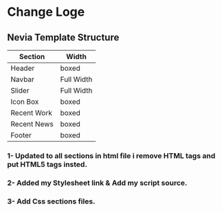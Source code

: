 # Change Loge
## Nevia Template Structure

Section | Width
------------ | -------------
Header | boxed
Navbar | Full Width
Slider | Full Width
Icon Box | boxed
Recent Work | boxed
Recent News | boxed
Footer | boxed 

### 1- Updated to all sections in html file i remove HTML tags and put HTML5 tags insted.

### 2- Added my  Stylesheet link  & Add my script source.

### 3- Add Css sections files.